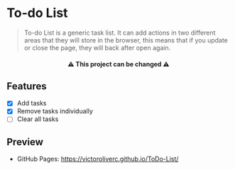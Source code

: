 # To-do List

> <p> To-do List is a generic task list. It can add actions in two different areas that they will store in the browser, this means that if you update or close the page, they will back after open again.</p>

<h4 align="center"> ⚠️ This project can be changed ⚠️</h4>

## Features

- [x] Add tasks
- [x] Remove tasks individually
- [ ] Clear all tasks

## Preview



- GitHub Pages: https://victoroliverc.github.io/ToDo-List/
